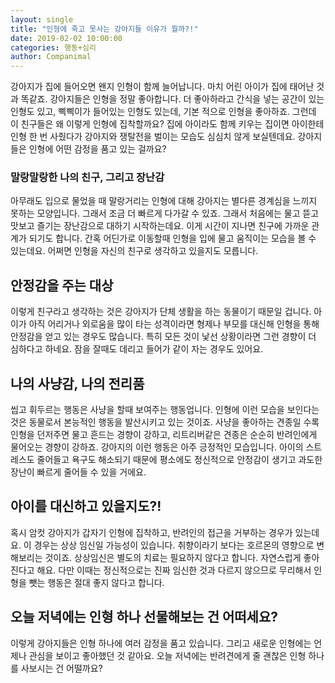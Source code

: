 ```yaml
---
layout: single
title: "인형에 죽고 못사는 강아지들 이유가 뭘까?!"
date: 2019-02-02 10:00:00
categories: 행동+심리
author: Companimal
---
```


강아지가 집에 들어오면 왠지 인형이 함께 늘어납니다. 마치 어린 아이가 집에 태어난 것과 똑같죠. 강아지들은 인형을 정말 좋아합니다. 더 좋아하라고 간식을 넣는 공간이 있는 인형도 있고, 삑삑이가 들어있는 인형도 있는데, 기본 적으로 인형을 좋아하죠. 그런데 이 친구들은 왜 이렇게 인형에 집착할까요? 집에 아이라도 함께 키우는 집이면 아이한테 인형 한 번 사줬다가 강아지와 쟁탈전을 벌이는 모습도 심심치 않게 보실텐데요. 강아지들은 인형에 어떤 감정을 품고 있는 걸까요?

### 말랑말랑한 나의 친구, 그리고 장난감

아무래도 입으로 물었을 때 말랑거리는 인형에 대해 강아지는 별다른 경계심을 느끼지 못하는 모양입니다. 그래서 조금 더 빠르게 다가갈 수 있죠. 그래서 처음에는 물고 뜯고 맛보고 즐기는 장난감으로 대하기 시작하는데요. 이게 시간이 지나면 친구에 가까운 관계가 되기도 합니다. 간혹 어딘가로 이동할때 인형을 입에 물고 움직이는 모습을 볼 수 있는데요. 어쩌면 인형을 자신의 친구로 생각하고 있을지도 모릅니다.

## 안정감을 주는 대상

이렇게 친구라고 생각하는 것은 강아지가 단체 생활을 하는 동물이기 때문일 겁니다. 아이가 아직 어리거나 외로움을 많이 타는 성격이라면 형제나 부모를 대신해 인형을 통해 안정감을 얻고 있는 경우도 많습니다. 특히 모든 것이 낯선 상황이라면 그런 경향이 더 심하다고 하네요. 잠을 잘때도 데리고 들어가 같이 자는 경우도 있어요.

## 나의 사냥감, 나의 전리품

씹고 휘두르는 행동은 사냥을 할때 보여주는 행동업니다. 인형에 이런 모습을 보인다는 것은 동물로서 본능적인 행동을 발산시키고 있는 것이죠. 사냥을 좋아하는 견종일 수록 인형을 던저주면 물고 흔드는 경향이 강하고, 리트리버같은 견종은 순순히 반려인에게 물어오는 경향이 강하죠. 강아지의 이런 행동은 아주 긍정적인 모습입니다. 아이의 스트레스도 줄어들고 욕구도 해소되기 때문에 평소에도 정신적으로 안정감이 생기고 과도한 장난이 빠르게 줄어들 수 있을 거에요.

## 아이를 대신하고 있을지도?!

혹시 암컷 강아지가 갑자기 인형에 집착하고, 반려인의 접근을 거부하는 경우가 있는데요. 이 경우는 상상 임신일 가능성이 있습니다. 취향이라기 보다는 호르몬의 영향으로 변해보리는 것이죠. 상상임신은 별도의 치료는 필요하지 않다고 합니다. 자연스럽게 좋아진다고 해요. 다만 이때는 정신적으로는 진짜 임신한 것과 다르지 않으므로 무리해서 인형을 뺏는 행동은 절대 좋지 않다고 합니다.

## 오늘 저녁에는 인형 하나 선물해보는 건 어떠세요?

이렇게 강아지들은 인형 하나에 여러 감정을 품고 있습니다. 그리고 새로운 인형에는 언제나 관심을 보이고 좋아했던 것 같아요. 오늘 저녁에는 반려견에게 줄 괜찮은 인형 하나를 사보시는 건 어떨까요?
